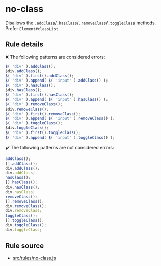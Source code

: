 # no-class

Disallows the [`.addClass`](https://api.jquery.com/addClass/)/[`.hasClass`](https://api.jquery.com/hasClass/)/[`.removeClass`](https://api.jquery.com/removeClass/)/[`.toggleClass`](https://api.jquery.com/toggleClass/) methods. Prefer `Element#classList`.

## Rule details

❌ The following patterns are considered errors:
```js
$( 'div' ).addClass();
$div.addClass();
$( 'div' ).first().addClass();
$( 'div' ).append( $( 'input' ).addClass() );
$( 'div' ).hasClass();
$div.hasClass();
$( 'div' ).first().hasClass();
$( 'div' ).append( $( 'input' ).hasClass() );
$( 'div' ).removeClass();
$div.removeClass();
$( 'div' ).first().removeClass();
$( 'div' ).append( $( 'input' ).removeClass() );
$( 'div' ).toggleClass();
$div.toggleClass();
$( 'div' ).first().toggleClass();
$( 'div' ).append( $( 'input' ).toggleClass() );
```

✔️ The following patterns are not considered errors:
```js
addClass();
[].addClass();
div.addClass();
div.addClass;
hasClass();
[].hasClass();
div.hasClass();
div.hasClass;
removeClass();
[].removeClass();
div.removeClass();
div.removeClass;
toggleClass();
[].toggleClass();
div.toggleClass();
div.toggleClass;
```
## Rule source

* [src/rules/no-class.js](/src/rules/no-class.js)
